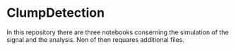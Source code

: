 # ClumpDetection
In this repository there are three notebooks conserning the simulation of the signal and the analysis. Non of then requares additional files.
